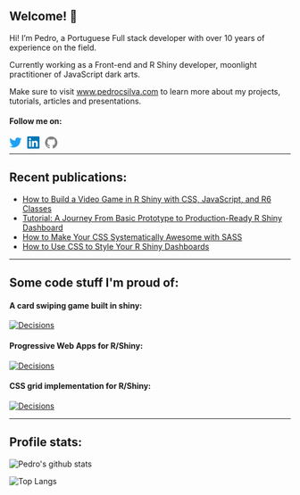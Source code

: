 ## Welcome! 👋

Hi! I’m Pedro, a Portuguese Full stack developer with over 10 years of experience on the field.

Currently working as a Front-end and R Shiny developer, moonlight practitioner of JavaScript dark arts.

Make sure to visit www.pedrocsilva.com to learn more about my projects, tutorials, articles and presentations.

#### Follow me on:

[<img style="margin-right:10px" align="left" alt="twitter | Twitter" width="22px" height="22px"  src="https://raw.githubusercontent.com/pedrocoutinhosilva/pedrocoutinhosilva/master/icons/twitter.svg" />](https://twitter.com/sparktuga)
[<img style="margin-right:10px" align="left" alt="twitter | LinkedIn" width="22px" height="22px"  src="https://raw.githubusercontent.com/pedrocoutinhosilva/pedrocoutinhosilva/master/icons/linkedin.svg" />](https://www.linkedin.com/in/pedrocoutinhosilva/)
[<img style="margin-right:10px" align="left" alt="github | Github" width="22px"  height="22px"  src="https://raw.githubusercontent.com/pedrocoutinhosilva/pedrocoutinhosilva/master/icons/github.svg" />](https://github.com/pedrocoutinhosilva)
</br>

---

## Recent publications:

<!--START_SECTION:blog_feed-->
* [How to Build a Video Game in R Shiny with CSS, JavaScript, and R6 Classes](https:&#x2F;&#x2F;appsilon.com&#x2F;is-it-possible-to-build-a-video-game-in-r-shiny&#x2F;)
* [Tutorial: A Journey From Basic Prototype to Production-Ready R Shiny Dashboard](https:&#x2F;&#x2F;appsilon.com&#x2F;journey-from-basic-prototype-to-production-ready-shiny-dashboard&#x2F;)
* [How to Make Your CSS Systematically Awesome with SASS](https:&#x2F;&#x2F;appsilon.com&#x2F;how-to-make-your-css-awesome-with-sass&#x2F;)
* [How to Use CSS to Style Your R Shiny Dashboards](https:&#x2F;&#x2F;appsilon.com&#x2F;howto-css-and-shiny&#x2F;)
<!--END_SECTION:blog_feed-->

---

## Some code stuff I'm proud of:

#### A card swiping game built in shiny:

[![Decisions](https://github-readme-stats.pedrocoutinhosilva.vercel.app/api/pin/?username=pedrocoutinhosilva&repo=shiny.decisions&theme=graywhite)](https://github.com/pedrocoutinhosilva/shiny.decisions)

#### Progressive Web Apps for R/Shiny:

[![Decisions](https://github-readme-stats.pedrocoutinhosilva.vercel.app/api/pin/?username=pedrocoutinhosilva&repo=shiny.pwa&theme=graywhite)](https://github.com/pedrocoutinhosilva/shiny.pwa)

#### CSS grid implementation for R/Shiny:

[![Decisions](https://github-readme-stats.pedrocoutinhosilva.vercel.app/api/pin/?username=pedrocoutinhosilva&repo=shiny.grid&theme=graywhite)](https://github.com/pedrocoutinhosilva/shiny.grid)

---

## Profile stats:

![Pedro's github stats](https://github-readme-stats.pedrocoutinhosilva.vercel.app/api?username=pedrocoutinhosilva&theme=graywhite&show_icons=true&count_private=true&hide=contribs,issues,prs)

![Top Langs](https://github-readme-stats.pedrocoutinhosilva.vercel.app/api/top-langs/?username=pedrocoutinhosilva&theme=graywhite&layout=compact)
